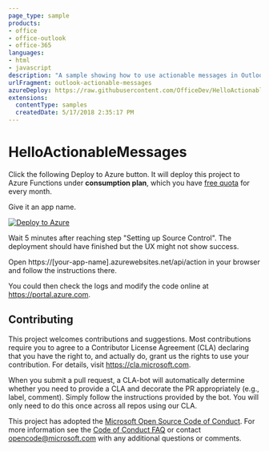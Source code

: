 ```yaml
---
page_type: sample
products:
- office
- office-outlook
- office-365
languages:
- html
- javascript
description: "A sample showing how to use actionable messages in Outlook."
urlFragment: outlook-actionable-messages
azureDeploy: https://raw.githubusercontent.com/OfficeDev/HelloActionableMessages/master/azuredeploy.json
extensions:
  contentType: samples
  createdDate: 5/17/2018 2:35:17 PM
---
```


# HelloActionableMessages

Click the following Deploy to Azure button. It will deploy this project to Azure Functions under **consumption plan**, which you have [free quota](https://azure.microsoft.com/en-us/pricing/details/functions/) for every month.

Give it an app name.

[![Deploy to Azure](https://aka.ms/deploytoazurebutton)](https://portal.azure.com/#create/Microsoft.Template/uri/https%3A%2F%2Fgithub.com%2FFlorin-JustPlus%2FDemoActionableMessages%2Fazuredeploy.json)

Wait 5 minutes after reaching step "Setting up Source Control". The deployment should have finished but the UX might not show success.

Open https://\[your-app-name\].azurewebsites.net/api/action in your browser and follow the instructions there.

You could then check the logs and modify the code online at https://portal.azure.com.

## Contributing

This project welcomes contributions and suggestions.  Most contributions require you to agree to a
Contributor License Agreement (CLA) declaring that you have the right to, and actually do, grant us
the rights to use your contribution. For details, visit https://cla.microsoft.com.

When you submit a pull request, a CLA-bot will automatically determine whether you need to provide
a CLA and decorate the PR appropriately (e.g., label, comment). Simply follow the instructions
provided by the bot. You will only need to do this once across all repos using our CLA.

This project has adopted the [Microsoft Open Source Code of Conduct](https://opensource.microsoft.com/codeofconduct/).
For more information see the [Code of Conduct FAQ](https://opensource.microsoft.com/codeofconduct/faq/) or
contact [opencode@microsoft.com](mailto:opencode@microsoft.com) with any additional questions or comments.
